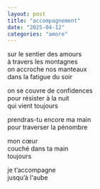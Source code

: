 ```yaml
---
layout: post
title: "accompagnement"
date: "2025-04-12"
categories: "amore"
---
```


sur le sentier des amours  
à travers les montagnes  
on accroche nos manteaux  
dans la fatigue du soir  

on se couvre de confidences  
pour résister à la nuit  
qui vient toujours  

prendras-tu encore ma main  
pour traverser la pénombre  

mon cœur  
couché dans ta main  
toujours  

je t’accompagne  
jusqu’à l'aube  
